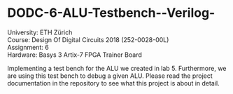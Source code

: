 # DODC-6-ALU-Testbench--Verilog-

University: ETH Zürich  
Course: Design Of Digital Circuits 2018 (252-0028-00L)  
Assignment: 6  
Hardware: Basys 3 Artix-7 FPGA Trainer Board  
  
Implementing a test bench for the ALU we created in lab 5. Furthermore, we are using this test bench to debug a given ALU. Please read the project documentation in the repository to see what this project is about in detail.

